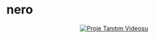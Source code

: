# nero
<div align="center">

[![Proje Tanıtım Videosu](https://img.youtube.com/vi/2HGtMkmqwpU/0.jpg)](https://www.youtube.com/watch?v=2HGtMkmqwpU)

</div>
